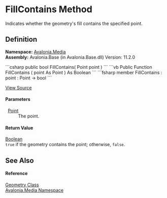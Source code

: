 # FillContains Method


Indicates whether the geometry's fill contains the specified point.



## Definition
**Namespace:** <a href="N_Avalonia_Media">Avalonia.Media</a>  
**Assembly:** Avalonia.Base (in Avalonia.Base.dll) Version: 11.2.0

<Tabs groupId="api-code-preview">
<TabItem value="csharp" label="C#">
```csharp
public bool FillContains(
	Point point
)
```
</TabItem>
<TabItem value="vb" label="VB">
```vb
Public Function FillContains ( 
	point As Point
) As Boolean
```
</TabItem>
<TabItem value="fsharp" label="F#">
```fsharp
member FillContains : 
        point : Point -> bool 
```
</TabItem>
</Tabs>



<a href="https://github.com/AvaloniaUI/Avalonia/tree/master/src/Avalonia.Base/Media/Geometry.cs#L112" title="View the source code">View Source</a>



#### Parameters
<dl><dt>  <a href="T_Avalonia_Point">Point</a></dt><dd>The point.</dd></dl>

#### Return Value
<a href="https://learn.microsoft.com/dotnet/api/system.boolean" target="_blank" rel="noopener noreferrer">Boolean</a>  
`true` if the geometry contains the point; otherwise, `false`.

## See Also


#### Reference
<a href="T_Avalonia_Media_Geometry">Geometry Class</a>  
<a href="N_Avalonia_Media">Avalonia.Media Namespace</a>  
